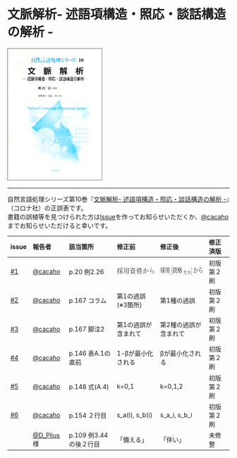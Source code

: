 # 文脈解析- 述語項構造・照応・談話構造の解析 -   

<img src="https://github.com/cacaho/discourse-analysis-book/blob/img/front.png" height="300pt">

---

自然言語処理シリーズ第10巻『[文脈解析- 述語項構造・照応・談話構造の解析 -](http://www.coronasha.co.jp/np/isbn/9784339027600/)』（コロナ社）の正誤表です。  
書籍の誤植等を見つけられた方は[Issue](https://github.com/cacaho/discourse-analysis-book/issues)を作ってお知らせいただくか、[@cacaho](https://twitter.com/cacaho)までお知らせいただけると幸いです。

| issue | 報告者 | 該当箇所 | 修正前 | 修正後 | 修正済版 |
| :-- | :-- | :-- | :-- | :-- | :-- |
| [#1](https://github.com/cacaho/discourse-analysis-book/issues/1) | [@cacaho](https://twitter.com/cacaho) | p.20 例2.26 | <img src="https://github.com/cacaho/discourse-analysis-book/blob/img/errata1-1.png" height="16pt"> | <img src="https://github.com/cacaho/discourse-analysis-book/blob/img/errata1-2.png" height="18pt"> | 初版第２刷 |
| [#2](https://github.com/cacaho/discourse-analysis-book/issues/2) | [@cacaho](https://twitter.com/cacaho) | p.167 コラム | 第1の過誤　(※3箇所) | 第1種の過誤 | 初版第２刷 |
| [#3](https://github.com/cacaho/discourse-analysis-book/issues/3) | [@cacaho](https://twitter.com/cacaho) | p.167 脚注2 | 第1の過誤が含まれて | 第2種の過誤が含まれて | 初版第２刷 |
| [#4](https://github.com/cacaho/discourse-analysis-book/issues/4) | [@cacaho](https://twitter.com/cacaho) | p.146 表A.1の直前 | 1-βが最小化される | βが最小化される | 初版第２刷 |
| [#5](https://github.com/cacaho/discourse-analysis-book/issues/5) | [@cacaho](https://twitter.com/cacaho) | p.148 式(A.4) | k=0,1 | k=0,1,2 | 初版第２刷 |
| [#6](https://github.com/cacaho/discourse-analysis-book/issues/6) | [@cacaho](https://twitter.com/cacaho) | p.154 ２行目 | s_a(i), s_b(i) | s_a_i, s_b_i | 初版第２刷 |
|| [@D_Plius](https://twitter.com/D_Plius/status/1250263364485263371)様 | p.109 例3.44の後２行目 | 「備える」 | 「伴い」 | 未修整 |
